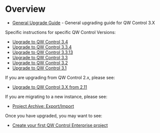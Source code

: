 # Overview


- [General Upgrade Guide](upgrading.md) - General upgrading guide for QW Control 3.X

Specific instructions for specific QW Control Versions:

- [Upgrade to QW Control 3.4](upgrading-to-qwcontrol-3.4.md)
- [Upgrade to QW Control 3.3.4](upgrading-to-qwcontrol-3.3.4.md)
- [Upgrade to QW Control 3.3.13](upgrading-to-qwcontrol-3.3.13.md)
- [Upgrade to QW Control 3.3](upgrading-to-qwcontrol-3.3.md)
- [Upgrade to QW Control 3.2](upgrading-to-qwcontrol-3.2.md)
- [Upgrade to QW Control 3.1](upgrading-to-qwcontrol-3.1.md)


If you are upgrading from QW Control 2.x, please see:

- [Upgrade to QW Control 3.X from 2.11](upgrading-toqwcontrol3.md)

If you are migrating to a new instance, please see:
- [Project Archive: Export/Import](/administration/projects/project-archive.md)

Once you have upgraded, you may want to see:

- [Create your first QW Control Enterprise project](/manual/03-getting-started.md#project-setup)
